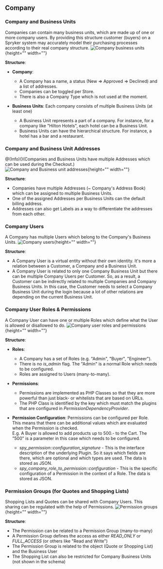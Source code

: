 
## Company

### Company and Business Units

Companies can contain many business units, which are made up of one or more company users. By providing this structure customer (buyers) on a Spryker system may accurately model their purchasing processes according to their real company structure.
![Company business units](https://spryker.s3.eu-central-1.amazonaws.com/docs/Developer+Guide/Database+Schema+Guide/Company+Account+Schema/company-business-units.png){height="" width=""}

**Structure**:

* **Company**:

  - A Company has a name, a status (New => Approved => Declined) and a list of addresses.
  - Companies can be toggled per Store.
  - There is also a Company Type which is not used at the moment.

* **Business Units**: Each company consists of multiple Business Units (at least one)

  - A Business Unit represents a part of a company. For instance, for a company like "Hilton Hotels", each hotel can be a Business Unit.
  - Business Units can have the hierarchical structure. For instance, a hotel has a bar and a restaurant.


### Company and Business Unit Addresses

@(Info)()(Companies and Business Units have multiple Addresses which can be used during the Checkout.)
![Company and Business unit addresses](https://spryker.s3.eu-central-1.amazonaws.com/docs/Developer+Guide/Database+Schema+Guide/Company+Account+Schema/company-business-unit-address.png){height="" width=""}

**Structure**:

* Companies have multiple Addresses (~ Company's Address Book) which can be assigned to multiple Business Units.
* One of the assigned Addresses per Business Units can the default billing address.
* Addresses can also get Labels as a way to differentiate the addresses from each other.

### Company Users

A Company has multiple Users which belong to the Company's Business Units.
![Company users](https://spryker.s3.eu-central-1.amazonaws.com/docs/Developer+Guide/Database+Schema+Guide/Company+Account+Schema/company-user.png){height="" width=""}

**Structure**:

* A Company User is a virtual entity without their own identity. It's more a relation between a Customer, a Company and a Business Unit.
* A Company User is related to only one Company Business Unit but there can be multiple Company Users per Customer. So, as a result, a Customer can be indirectly related to multiple Companies and Company Business Units. In this case, the Customer needs to select a Company Business Unit during the login because a lot of other relations are depending on the current Business Unit.

### Company User Roles & Permissions

A Company User can have one or multiple Roles which define what the User is allowed or disallowed to do.
![Company user roles and permissions](https://spryker.s3.eu-central-1.amazonaws.com/docs/Developer+Guide/Database+Schema+Guide/Company+Account+Schema/company-user-roles-permissions.png){height="" width=""}

**Structure**:

* **Roles**:

  - A Company has a set of Roles (e.g. "Admin", "Buyer", "Engineer").
  - There is no *is_admin* flag. The "Admin" is a normal Role which needs to be configured.
  - Roles are assigned to Users (many-to-many).

* **Permissions**:

  - Permissions are implemented as PHP Classes so that they are more powerful than just black- or whitelists that are based on URLs.
  - The PHP Class is identified by the key which must match the plugins that are configured in *PermissionDependencyProvider*.

* **Permission Configuration**: Permissions can be configured per Role. This means that there can be additional values which are evaluated when the Permission is checked.<br>
E.g. A Buyer is allowed to add products up to 500.- to the Cart. The "500" is a parameter in this case which needs to be configured.

  - *spy_permission::configuration_signature* -  This is the interface description of the underlying Plugin. So it says which fields are there, which are optional and which types are used. The data is stored as JSON.
  - *spy_company_role_to_permission::configuration* - This is the specific configuration of a Permission in the context of a Role. The data is stored as JSON.


### Permission Groups (for Quotes and Shopping Lists)

Shopping Lists and Quotes can be shared with Company Users. This sharing can be regulated with the help of Permissions.
![Permission groups](https://spryker.s3.eu-central-1.amazonaws.com/docs/Developer+Guide/Database+Schema+Guide/Company+Account+Schema/permission-groups.png){height="" width=""}

**Structure**:

* The Permission can be related to a Permission Group (many-to-many)
* A Permission Group defines the access as either *READ_ONLY* or *FULL_ACCESS* (or others like "Read and Write")
* The Permission Group is related to the object (Quote or Shopping List) and the Business User
* The Shopping List can also be restricted for Company Business Units (not shown in the schema)